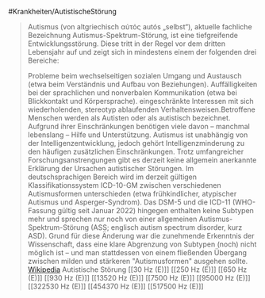 #Krankheiten/AutistischeStörung
> Autismus (von altgriechisch αὐτός autós „selbst“), aktuelle fachliche Bezeichnung Autismus-Spektrum-Störung, ist eine tiefgreifende Entwicklungsstörung. Diese tritt in der Regel vor dem dritten Lebensjahr auf und zeigt sich in mindestens einem der folgenden drei Bereiche:
>
> Probleme beim wechselseitigen sozialen Umgang und Austausch (etwa beim Verständnis und Aufbau von Beziehungen).
> Auffälligkeiten bei der sprachlichen und nonverbalen Kommunikation (etwa bei Blickkontakt und Körpersprache).
> eingeschränkte Interessen mit sich wiederholenden, stereotyp ablaufenden Verhaltensweisen.Betroffene Menschen werden als Autisten oder als autistisch bezeichnet. Aufgrund ihrer Einschränkungen benötigen viele davon – manchmal lebenslang – Hilfe und Unterstützung. Autismus ist unabhängig von der Intelligenzentwicklung, jedoch gehört Intelligenzminderung zu den häufigen zusätzlichen Einschränkungen. Trotz umfangreicher Forschungsanstrengungen gibt es derzeit keine allgemein anerkannte Erklärung der Ursachen autistischer Störungen.
> Im deutschsprachigen Bereich wird im derzeit gültigen Klassifikationssystem ICD-10-GM zwischen verschiedenen Autismusformen unterschieden (etwa frühkindlicher, atypischer Autismus und Asperger-Syndrom). Das DSM-5 und die ICD-11 (WHO-Fassung gültig seit Januar 2022) hingegen enthalten keine Subtypen mehr und sprechen nur noch von einer allgemeinen Autismus-Spektrum-Störung (ASS; englisch autism spectrum disorder, kurz ASD). Grund für diese Änderung war die zunehmende Erkenntnis der Wissenschaft, dass eine klare Abgrenzung von Subtypen (noch) nicht möglich ist – und man stattdessen von einem fließenden Übergang zwischen milden und stärkeren "Autismusformen" ausgehen sollte.
> [Wikipedia](https://de.wikipedia.org/wiki/Autismus)
Autistische Störung
[[30 Hz (E)]]
[[250 Hz (E)]]
[[650 Hz (E)]]
[[930 Hz (E)]]
[[13520 Hz (E)]]
[[7500 Hz (E)]]
[[95000 Hz (E)]]
[[322530 Hz (E)]]
[[454370 Hz (E)]]
[[517500 Hz (E)]]